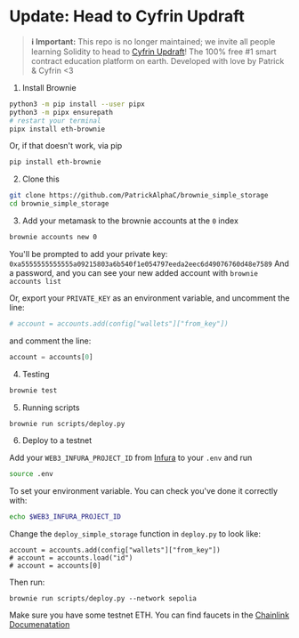 # Update: Head to Cyfrin Updraft

> **ℹ️ Important:** This repo is no longer maintained; we invite all people learning Solidity to head to [Cyfrin Updraft](https://updraft.cyfrin.io/)! The 100% free #1 smart contract education platform on earth. Developed with love by Patrick & Cyfrin <3

1. Install Brownie

```bash
python3 -m pip install --user pipx
python3 -m pipx ensurepath
# restart your terminal
pipx install eth-brownie
```

Or, if that doesn't work, via pip

```bash
pip install eth-brownie
```

2. Clone this

```bash
git clone https://github.com/PatrickAlphaC/brownie_simple_storage
cd brownie_simple_storage
```

3. Add your metamask to the brownie accounts at the `0` index

```bash
brownie accounts new 0
```

You'll be prompted to add your private key:
`0xa5555555555555a09215803a6b540f1e054797eeda2eec6d49076760d48e7589`
And a password, and you can see your new added account with `brownie accounts list`

Or, export your `PRIVATE_KEY` as an environment variable, and uncomment the line:

```python
# account = accounts.add(config["wallets"]["from_key"])
```

and comment the line:

```python
account = accounts[0]
```

4. Testing

```bash
brownie test
```

5. Running scripts

```bash
brownie run scripts/deploy.py
```

6. Deploy to a testnet

Add your `WEB3_INFURA_PROJECT_ID` from [Infura](https://infura.io/) to your `.env` and run

```bash
source .env
```

To set your environment variable. You can check you've done it correctly with:

```bash
echo $WEB3_INFURA_PROJECT_ID
```

Change the `deploy_simple_storage` function in `deploy.py` to look like:

```
account = accounts.add(config["wallets"]["from_key"])
# account = accounts.load("id")
# account = accounts[0]
```

Then run:

```
brownie run scripts/deploy.py --network sepolia
```

Make sure you have some testnet ETH. You can find faucets in the [Chainlink Documenatation](https://docs.chain.link/docs/link-token-contracts/)

